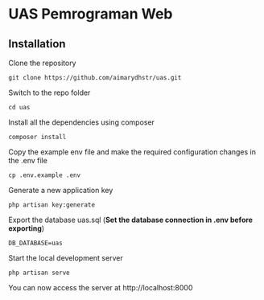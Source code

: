 # UAS Pemrograman Web

## Installation

Clone the repository

    git clone https://github.com/aimarydhstr/uas.git

Switch to the repo folder

    cd uas

Install all the dependencies using composer

    composer install

Copy the example env file and make the required configuration changes in the .env file

    cp .env.example .env

Generate a new application key

    php artisan key:generate

Export the database uas.sql (**Set the database connection in .env before exporting**)

    DB_DATABASE=uas

Start the local development server

    php artisan serve

You can now access the server at http://localhost:8000
